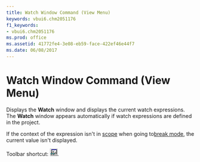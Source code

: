 ```yaml
---
title: Watch Window Command (View Menu)
keywords: vbui6.chm2051176
f1_keywords:
- vbui6.chm2051176
ms.prod: office
ms.assetid: 41772fe4-3e08-eb59-face-422ef46e44f7
ms.date: 06/08/2017
---
```



# Watch Window Command (View Menu)

Displays the  **Watch** window and displays the current watch expressions. The **Watch** window appears automatically if watch expressions are defined in the project.

If the context of the expression isn't in [scope](vbe-glossary.md) when going to[break mode](vbe-glossary.md), the current value isn't displayed.

Toolbar shortcut: 
![Toolbar button](../../../images/tbr_wawd_ZA01201768.gif).


